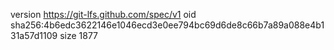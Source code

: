 version https://git-lfs.github.com/spec/v1
oid sha256:4b6edc3622146e1046ecd3e0ee794bc69d6de8c66b7a89a088e4b131a57d1109
size 1877
